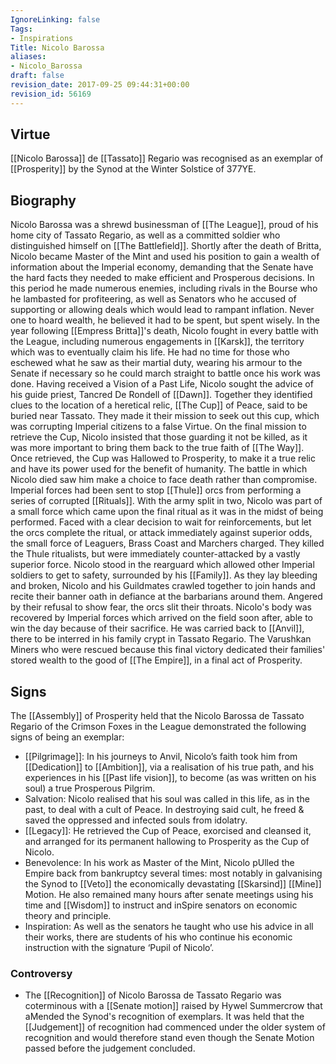 ```yaml
---
IgnoreLinking: false
Tags:
- Inspirations
Title: Nicolo Barossa
aliases:
- Nicolo_Barossa
draft: false
revision_date: 2017-09-25 09:44:31+00:00
revision_id: 56169
---
```


## Virtue
[[Nicolo Barossa]] de [[Tassato]] Regario was recognised as an exemplar of [[Prosperity]] by the Synod at the Winter Solstice of 377YE.
## Biography
Nicolo Barossa was a shrewd businessman of [[The League]], proud of his home city of Tassato Regario, as well as a committed soldier who distinguished himself on [[The Battlefield]].
Shortly after the death of Britta, Nicolo became Master of the Mint and used his position to gain a wealth of information about the Imperial economy, demanding that the Senate have the hard facts they needed to make efficient and Prosperous decisions. In this period he made numerous enemies, including rivals in the Bourse who he lambasted for profiteering, as well as Senators who he accused of supporting or allowing deals which would lead to rampant inflation. Never one to hoard wealth, he believed it had to be spent, but spent wisely.
In the year following [[Empress Britta]]'s death, Nicolo fought in every battle with the League, including numerous engagements in [[Karsk]], the territory which was to eventually claim his life. He had no time for those who eschewed what he saw as their martial duty, wearing his armour to the Senate if necessary so he could march straight to battle once his work was done.
Having received a Vision of a Past Life, Nicolo sought the advice of his guide priest, Tancred De Rondell of [[Dawn]]. Together they identified clues to the location of a heretical relic, [[The Cup]] of Peace, said to be buried near Tassato. They made it their mission to seek out this cup, which was corrupting Imperial citizens to a false Virtue. On the final mission to retrieve the Cup, Nicolo insisted that those guarding it not be killed, as it was more important to bring them back to the true faith of [[The Way]]. Once retrieved, the Cup was Hallowed to Prosperity, to make it a true relic and have its power used for the benefit of humanity.
The battle in which Nicolo died saw him make a choice to face death rather than compromise. Imperial forces had been sent to stop [[Thule]] orcs from performing a series of corrupted [[Rituals]]. With the army split in two, Nicolo was part of a small force which came upon the final ritual as it was in the midst of being performed. Faced with a clear decision to wait for reinforcements, but let the orcs complete the ritual, or attack immediately against superior odds, the small force of Leaguers, Brass Coast and Marchers charged. They killed the Thule ritualists, but were immediately counter-attacked by a vastly superior force.
Nicolo stood in the rearguard which allowed other Imperial soldiers to get to safety, surrounded by his [[Family]]. As they lay bleeding and broken, Nicolo and his Guildmates crawled together to join hands and recite their banner oath in defiance at the barbarians around them. Angered by their refusal to show fear, the orcs slit their throats.
Nicolo's body was recovered by Imperial forces which arrived on the field soon after, able to win the day because of their sacrifice. He was carried back to [[Anvil]], there to be interred in his family crypt in Tassato Regario. The Varushkan Miners who were rescued because this final victory dedicated their families' stored wealth to the good of [[The Empire]], in a final act of Prosperity.
## Signs
The [[Assembly]] of Prosperity held that the Nicolo Barossa de Tassato Regario of the Crimson Foxes in the League demonstrated the following signs of being an exemplar:
* [[Pilgrimage]]: In his journeys to Anvil, Nicolo’s faith took him from [[Dedication]] to [[Ambition]], via a realisation of his true path, and his experiences in his [[Past life vision]], to become (as was written on his soul) a true Prosperous Pilgrim.
* Salvation: Nicolo realised that his soul was called in this life, as in the past, to deal with a cult of Peace. In destroying said cult, he freed & saved the oppressed and infected souls from idolatry.
* [[Legacy]]: He retrieved the Cup of Peace, exorcised and cleansed it, and arranged for its permanent hallowing to Prosperity as the Cup of Nicolo.
* Benevolence: In his work as Master of the Mint, Nicolo pUlled the Empire back from bankruptcy several times: most notably in galvanising the Synod to [[Veto]] the economically devastating [[Skarsind]] [[Mine]] Motion. He also remained many hours after senate meetings using his time and [[Wisdom]] to instruct and inSpire senators on economic theory and principle.
* Inspiration: As well as the senators he taught who use his advice in all their works, there are students of his who continue his economic instruction with the signature ‘Pupil of Nicolo’.
### Controversy
* The [[Recognition]] of Nicolo Barossa de Tassato Regario was coterminous with a [[Senate motion]] raised by Hywel Summercrow that aMended the Synod's recognition of exemplars. It was held that the [[Judgement]] of recognition had commenced under the older system of recognition and would therefore stand even though the Senate Motion passed before the judgement concluded.